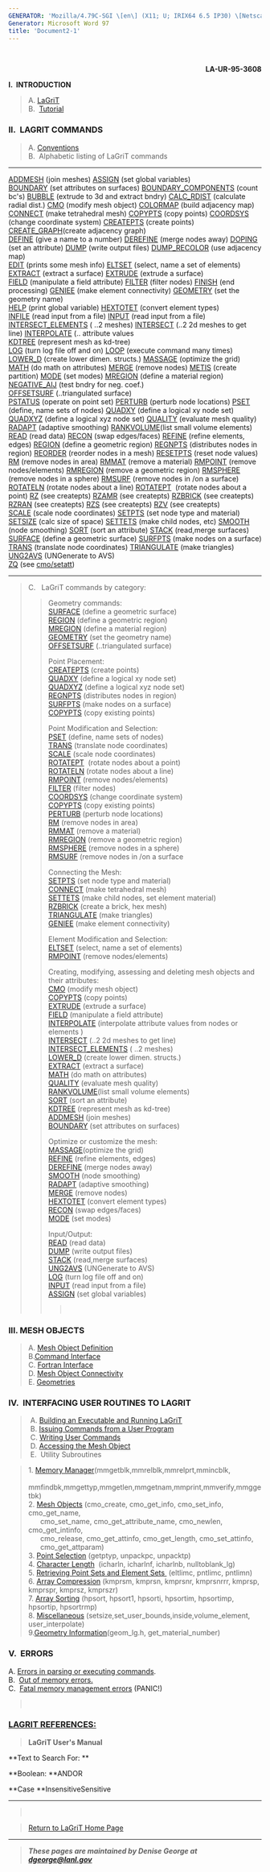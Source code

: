 ```yaml
---
GENERATOR: 'Mozilla/4.79C-SGI \[en\] (X11; U; IRIX64 6.5 IP30) \[Netscape\]'
Generator: Microsoft Word 97
title: 'Document2-1'
---
```


 

<div align="right">

**LA-UR-95-3608**

</div>

**I.  INTRODUCTION**

> A. [LaGriT](LaGriT.html)\
> B.  [Tutorial](Tutoria1.html)

### II.  LAGRIT COMMANDS

> A. [Conventions](conventions.html)\
> B.  Alphabetic listing of LaGriT commands

  ------------------------------------------------------------ ------------------------------------------------------------ -------------------------------------------------------------
  [ADDMESH](ADDMESH.html) (join meshes)                        [ASSIGN](ASSIGN.html) (set global variables)                 
  [BOUNDARY](BOUNDAR1.html) (set attributes on surfaces)       [BOUNDARY\_COMPONENTS](BOUNDARY_C.html) (count bc's)         [BUBBLE](bubble.html) (extrude to 3d and extract bndry)
  [CALC\_RDIST](calc_rdist.html) (calculate radial dist.)      [CMO](CMO2.html) (modify mesh object)                        [COLORMAP](COLORMAP.html) (build adjacency map)
  [CONNECT](CONNECT1.html) (make tetrahedral mesh)             [COPYPTS](COPYPTS.html) (copy points)                        [COORDSYS](COORDSY.HTML) (change coordinate system)
  [CREATEPTS](createpts.html) (create points)                  [CREATE\_GRAPH](create_graph.html)(create adjacency graph)   
  [DEFINE](DEFINE.html) (give a name to a number)              [DEREFINE](DEREFINE.html) (merge nodes away)                 [DOPING](DOPING1.html) (set an attribute)
  [DUMP](DUMP2.html) (write output files)                      [DUMP\_RECOLOR](DUMP_RECOLOR.html) (use adjacency map)       
  [EDIT](EDIT2.html) (prints some mesh info)                   [ELTSET](ELTSET2.html) (select, name a set of elements)      [EXTRACT](EXTRACT1.html) (extract a surface)
  [EXTRUDE](extrude.html) (extrude a surface)                                                                               
  [FIELD](FIELD.html) (manipulate a field attribute)           [FILTER](FILTER.html) (filter nodes)                         [FINISH](FINISH.html) (end processing)
  [GENIEE](GENIEE.html) (make element connectivity)            [GEOMETRY](geometry.html) (set the geometry name)            
  [HELP](HELP.html) (print global variable)                    [HEXTOTET](HEXTOTE.html) (convert element types)             
  [INFILE](INPUT.html) (read input from a file)                [INPUT](INPUT.html) (read input from a file)                 [INTERSECT\_ELEMENTS](intersectelements.html) ( ..2 meshes)
  [INTERSECT](INTERSECT.html) (..2 2d meshes to get line)      [INTERPOLATE](main_interpolate.html) (.. attribute values    
  [KDTREE](kdtree.html) (represent mesh as kd-tree)                                                                         
  [LOG](LOG.html) (turn log file off and on)                   [LOOP](loop.html) (execute command many times)               [LOWER\_D](lower_d.html) (create lower dimen. structs.)
  [MASSAGE](MASSAGE.html) (optimize the grid)                  [MATH](MATH.html) (do math on attributes)                    [MERGE](MERGE.html) (remove nodes)
  [METIS](metis.html) (create partition)                       [MODE](MODE.html) (set modes)                                [MREGION](MREGION.html) (define a material region)
  [NEGATIVE\_AIJ](NEGATIVE.html) (test bndry for neg. coef.)                                                                
  [OFFSETSURF](OFFSETSURF.html) (..triangulated surface)                                                                    
  [PSTATUS](PSTATUS.html) (operate on point set)               [PERTURB](PERTURB.html) (perturb node locations)             [PSET](PSET.html) (define, name sets of nodes)
  [QUADXY](QUADXY.html) (define a logical xy node set)         [QUADXYZ](QUADXYZ1.HTML) (define a logical xyz node set)     [QUALITY](QUALITY.html) (evaluate mesh quality)
  [RADAPT](RADAPT.html) (adaptive smoothing)                   [RANKVOLUME](rankvolume.html)(list small volume elements)    [READ](READ.html) (read data)
  [RECON](RECON.html) (swap edges/faces)                       [REFINE](REFINE.html) (refine elements, edges)               [REGION](REGION.html) (define a geometric region)
  [REGNPTS](REGNPTS.html) (distributes nodes in region)        [REORDER](REORDER.html) (reorder nodes in a mesh)            [RESETPTS](RESETPT.html) (reset node values)
  [RM](RM.html) (remove nodes in area)                         [RMMAT](RMMAT.html) (remove a material)                      [RMPOINT](RMPOINT.html) (remove nodes/elements)
  [RMREGION](RMREGION.html) (remove a geometric region)        [RMSPHERE](RMSPHERE.html) (remove nodes in a sphere)         [RMSURF](RMSURF.html) (remove nodes in /on a surface)
  [ROTATELN](ROTATELN.html) (rotate nodes about a line)        [ROTATEPT](ROTATEPT.html)  (rotate nodes about a point)      [RZ](RZ.html) (see createpts)
  [RZAMR](RZAMR.html) (see createpts)                          [RZBRICK](RZBRICK.html) (see createpts)                      [RZRAN](RZRAN.html) (see createpts)
  [RZS](RZS.html) (see createpts)                              [RZV](RZV_LG.html) (see createpts)                           
  [SCALE](SCALE.html) (scale node coordinates)                 [SETPTS](SETPTS.html) (set node type and material)           [SETSIZE](SETSIZE.html) (calc size of space)
  [SETTETS](SETTETS.html) (make child nodes, etc)              [SMOOTH](SMOOTH.html) (node smoothing)                       [SORT](SORT.html) (sort an attribute)
  [STACK](STACK.html) (read,merge surfaces)                    [SURFACE](SURFACE.html) (define a geometric surface)         [SURFPTS](SURFPTS.html) (make nodes on a surface)
  [TRANS](TRANS.html) (translate node coordinates)             [TRIANGULATE](TRIAGN.html) (make triangles)                  
  [UNG2AVS](UNG2AVS.html) (UNGenerate to AVS)                                                                               
  [ZQ](ZQ.html) (see [cmo/setatt](cmo_setatt.html))                                                                         
  ------------------------------------------------------------ ------------------------------------------------------------ -------------------------------------------------------------

> C.   LaGriT commands by category:
>
> > Geometry commands:\
> > [SURFACE](SURFACE.html) (define a geometric surface)\
> > [REGION](REGION.html) (define a geometric region)\
> > [MREGION](MREGION.html) (define a material region)\
> > [GEOMETRY](geometry.html) (set the geometry name)\
> > [OFFSETSURF](OFFSETSURF.html) (..triangulated surface)
> >
> > Point Placement:\
> > [CREATEPTS](createpts.html) (create points)\
> > [QUADXY](QUADXY.html) (define a logical xy node set)\
> > [QUADXYZ](QUADXYZ1.HTML) (define a logical xyz node set)\
> > [REGNPTS](REGNPTS.html) (distributes nodes in region)\
> > [SURFPTS](SURFPTS.html) (make nodes on a surface)\
> > [COPYPTS](COPYPTS.html) (copy existing points)
> >
> > Point Modification and Selection:\
> > [PSET](PSET.html) (define, name sets of nodes)\
> > [TRANS](TRANS.html) (translate node coordinates)\
> > [SCALE](SCALE.html) (scale node coordinates)\
> > [ROTATEPT](ROTATEPT.html)  (rotate nodes about a point)\
> > [ROTATELN](ROTATELN.html) (rotate nodes about a line)\
> > [RMPOINT](RMPOINT.html) (remove nodes/elements)\
> > [FILTER](FILTER.html) (filter nodes)\
> > [COORDSYS](COORDSY.HTML) (change coordinate system)\
> > [COPYPTS](COPYPTS.html) (copy existing points)\
> > [PERTURB](PERTURB.html) (perturb node locations)\
> > [RM](RM.html) (remove nodes in area)\
> > [RMMAT](RMMAT.html) (remove a material)\
> > [RMREGION](RMREGION.html) (remove a geometric region)\
> > [RMSPHERE](RMSPHERE.html) (remove nodes in a sphere)\
> > [RMSURF](RMSURF.html) (remove nodes in /on a surface
> >
> > Connecting the Mesh:\
> > [SETPTS](SETPTS.html) (set node type and material)\
> > [CONNECT](CONNECT1.html) (make tetrahedral mesh)\
> > [SETTETS](SETTETS.html) (make child nodes, set element material)\
> > [RZBRICK](RZBRICK.html) (create a brick, hex mesh)\
> > [TRIANGULATE](TRIAGN.html) (make triangles)\
> > [GENIEE](GENIEE.html) (make element connectivity)
> >
> > Element Modification and Selection:\
> > [ELTSET](ELTSET2.html) (select, name a set of elements)\
> > [RMPOINT](RMPOINT.html) (remove nodes/elements)
> >
> > Creating, modifying, assessing and deleting mesh objects and their
> > attributes:\
> > [CMO](CMO2.html) (modify mesh object)\
> > [COPYPTS](COPYPTS.html) (copy points)\
> > [EXTRUDE](extrude.html) (extrude a surface)\
> > [FIELD](FIELD.html) (manipulate a field attribute)\
> > [INTERPOLATE](main_interpolate.html) (interpolate attribute values
> > from nodes or elements )\
> > [INTERSECT](INTERSECT.html) (..2 2d meshes to get line)\
> > [INTERSECT\_ELEMENTS](intersectelements.html) ( ..2 meshes)\
> > [LOWER\_D](lower_d.html) (create lower dimen. structs.)\
> > [EXTRACT](EXTRACT1.html) (extract a surface)\
> > [MATH](MATH.html) (do math on attributes)\
> > [QUALITY](QUALITY.html) (evaluate mesh quality)\
> > [RANKVOLUME](rankvolume.html)(list small volume elements)\
> > [SORT](SORT.html) (sort an attribute)\
> > [KDTREE](kdtree.html) (represent mesh as kd-tree)\
> > [ADDMESH](ADDMESH.html) (join meshes)\
> > [BOUNDARY](BOUNDAR1.html) (set attributes on surfaces)
> >
> > Optimize or customize the mesh:\
> > [MASSAGE](MASSAGE.html)(optimize the grid)\
> > [REFINE](REFINE.html) (refine elements, edges)\
> > [DEREFINE](DEREFINE.html) (merge nodes away)\
> > [SMOOTH](SMOOTH.html) (node smoothing)\
> > [RADAPT](RADAPT.html) (adaptive smoothing)\
> > [MERGE](MERGE.html) (remove nodes)\
> > [HEXTOTET](HEXTOTE.html) (convert element types)\
> > [RECON](RECON.html) (swap edges/faces)\
> > [MODE](MODE.html) (set modes)
> >
> > Input/Output:\
> > [READ](READ.html) (read data)\
> > [DUMP](DUMP2.html) (write output files)\
> > [STACK](STACK.html) (read,merge surfaces)\
> > [UNG2AVS](UNG2AVS.html) (UNGenerate to AVS)\
> > [LOG](LOG.html) (turn log file off and on)\
> > [INPUT](INPUT.html) (read input from a file)\
> > [ASSIGN](ASSIGN.html) (set global variables)
> >
> > >  

### III. MESH OBJECTS

> A. [Mesh Object Definition](meshobject.html)\
> B.[Command Interface](commandi.html)\
> C. [Fortran Interface](fortran.html)\
> D. [Mesh Object Connectivity](meshobjcon.html)\
> E. [Geometries](geometries.html)

### IV.  INTERFACING USER ROUTINES TO LAGRIT

>  A. [Building an Executable and Running LaGriT](build.html)\
>  B. [Issuing Commands from a User Program](issuing.html)\
>  C. [Writing User Commands](writing.html)\
>  D. [Accessing the Mesh Object](accessing.html)\
>  E.  Utility Subroutines

> 1\. [Memory Manager](memmang.html)(mmgetblk,mmrelblk,mmrelprt,mmincblk,\
>      mmfindbk,mmgettyp,mmgetlen,mmgetnam,mmprint,mmverify,mmggetbk)\
> 2. [Mesh Objects](meshob.html) (cmo\_create, cmo\_get\_info,
> cmo\_set\_info, cmo\_get\_name,\
>       cmo\_set\_name, cmo\_get\_attribute\_name, cmo\_newlen,
> cmo\_get\_intinfo,\
>       cmo\_release, cmo\_get\_attinfo, cmo\_get\_length,
> cmo\_set\_attinfo,\
>       cmo\_get\_attparam)\
> 3. [Point Selection](pointsel.html) (getptyp, unpackpc, unpacktp)\
> 4. [Character Length](charlen.html)  (icharln, icharlnf, icharlnb,
> nulltoblank\_lg)\
> 5. [Retrieving Point Sets and Element Sets ](retpts.html) (eltlimc,
> pntlimc, pntlimn)\
> 6. [Array Compression](arrcomp.html) (kmprsm, kmprsn, kmprsnr,
> kmprsnrrr, kmprsp, kmprspr, kmprsz, kmprszr)\
> 7. [Array Sorting](arrsort.html) (hpsort, hpsort1, hpsorti, hpsortim,
> hpsortimp, hpsortip, hpsortrmp)\
> 8. [Miscellaneous](miscell.html)
> (setsize,set\_user\_bounds,inside,volume\_element, user\_interpolate)\
> 9.[Geometry Information](geom.html)(geom\_lg.h, get\_material\_number)

### V.  ERRORS

A. [Errors in parsing or executing commands](errors.html#parse).\
B.  [Out of memory errors.](errors.html#memory)\
C.  [Fatal memory management errors](errors.html#panic) (PANIC!)

>  

### [LAGRIT REFERENCES:](References.html)

> **LaGriT User's Manual**

**Text to Search For: **

**Boolean: **ANDOR

**Case **InsensitiveSensitive

------------------------------------------------------------------------

>  

> [Return to LaGriT Home Page](../index.html)

------------------------------------------------------------------------

> ***These pages are maintained by Denise George at
> <dgeorge@lanl.gov>***

